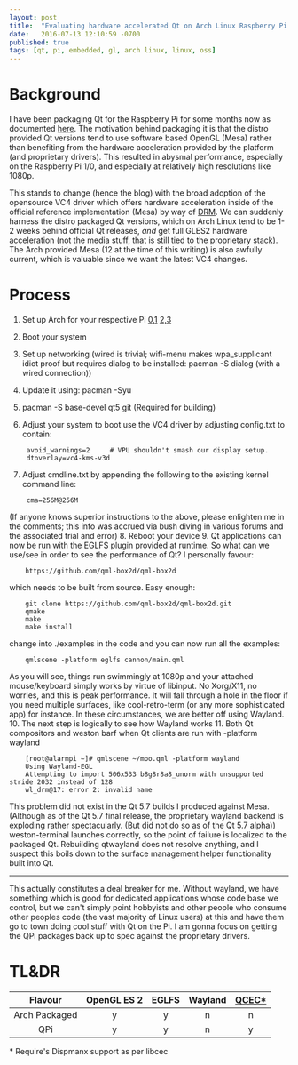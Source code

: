 ```yaml
---
layout: post
title:  "Evaluating hardware accelerated Qt on Arch Linux Raspberry Pi [0,1,2,3]"
date:   2016-07-13 12:10:59 -0700
published: true
tags: [qt, pi, embedded, gl, arch linux, linux, oss]
---
```


# Background

I have been packaging Qt for the Raspberry Pi for some months now as documented [here](/qpi). The motivation behind packaging it is that the distro provided Qt versions tend to use software based OpenGL (Mesa) rather than benefiting from the hardware acceleration provided by the platform (and proprietary drivers). This resulted in abysmal performance, especially on the Raspberry Pi 1/0, and especially at relatively high resolutions like 1080p.

This stands to change (hence the blog) with the broad adoption of the opensource VC4 driver which offers hardware acceleration inside of the official reference implementation (Mesa) by way of [DRM](https://en.wikipedia.org/wiki/Direct_Rendering_Manager). We can suddenly harness the distro packaged Qt versions, which on Arch Linux tend to be 1-2 weeks behind official Qt releases, _and_ get full GLES2 hardware acceleration (not the media stuff, that is still tied to the proprietary stack). The Arch provided Mesa (12 at the time of this writing) is also awfully current, which is valuable since we want the latest VC4 changes.

# Process

1. Set up Arch for your respective Pi [0,1](https://archlinuxarm.org/platforms/armv6/raspberry-pi#installation) [2,3](https://archlinuxarm.org/platforms/armv7/broadcom/raspberry-pi-2#installation)
2. Boot your system
3. Set up networking (wired is trivial; wifi-menu makes wpa_supplicant idiot proof but requires dialog to be installed: pacman -S dialog (with a wired connection))
4. Update it using: pacman -Syu
5. pacman -S base-devel qt5 git (Required for building)
6. Adjust your system to boot use the VC4 driver by adjusting config.txt to contain:

        avoid_warnings=2     # VPU shouldn't smash our display setup.
        dtoverlay=vc4-kms-v3d

7. Adjust cmdline.txt by appending the following to the existing kernel command line:

        cma=256M@256M

(If anyone knows superior instructions to the above, please enlighten me in the comments; this info was accrued via bush diving in various forums and the associated trial and error)
8. Reboot your device
9. Qt applications can now be run with the EGLFS plugin provided at runtime. So what can we use/see in order to see the performance of Qt? I personally favour:

        https://github.com/qml-box2d/qml-box2d

which needs to be built from source. Easy enough:

        git clone https://github.com/qml-box2d/qml-box2d.git
        qmake
        make
        make install

change into ./examples in the code and you can now run all the examples:

        qmlscene -platform eglfs cannon/main.qml

As you will see, things run swimmingly at 1080p and your attached mouse/keyboard simply works by virtue of libinput. No Xorg/X11, no worries, and this is peak performance. It will fall through a hole in the floor if you need multiple surfaces, like cool-retro-term (or any more sophisticated app) for instance. In these circumstances, we are better off using Wayland.
10. The next step is logically to see how Wayland works
11. Both Qt compositors and weston barf when Qt clients are run with -platform wayland

        [root@alarmpi ~]# qmlscene ~/moo.qml -platform wayland
        Using Wayland-EGL
        Attempting to import 506x533 b8g8r8a8_unorm with unsupported stride 2032 instead of 128
        wl_drm@17: error 2: invalid name

This problem did not exist in the Qt 5.7 builds I produced against Mesa. (Although as of the Qt 5.7 final release, the proprietary wayland backend is exploding rather spectacularly. (But did not do so as of the Qt 5.7 alpha)) weston-terminal launches correctly, so the point of failure is localized to the packaged Qt. Rebuilding qtwayland does not resolve anything, and I suspect this boils down to the surface management helper functionality built into Qt.

* * *

This actually constitutes a deal breaker for me. Without wayland, we have something which is good for dedicated applications whose code base we control, but we can't simply point hobbyists and other people who consume other peoples code (the vast majority of Linux users) at this and have them go to town doing cool stuff with Qt on the Pi. I am gonna focus on getting the QPi packages back up to spec against the proprietary drivers.

# TL&DR

| Flavour | OpenGL ES 2 | EGLFS | Wayland | [QCEC*](https://github.com/sirspudd/qcec) | 
| :---: | :---: | :---: | :---: | :---: |
| Arch Packaged | y | y | n | n |
| QPi | y | y | n | y |

\* Require's Dispmanx support as per libcec
